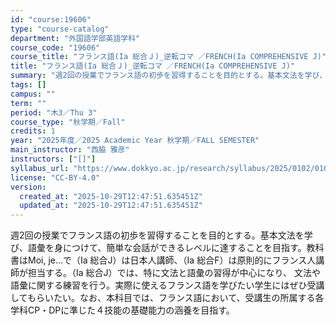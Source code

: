 ```yaml
---
id: "course:19606"
type: "course-catalog"
department: "外国語学部英語学科"
course_code: "19606"
course_title: "フランス語(Ia 総合Ｊ)_逆転コマ ／FRENCH(Ia COMPREHENSIVE J)"
title: "フランス語(Ia 総合Ｊ)_逆転コマ ／FRENCH(Ia COMPREHENSIVE J)"
summary: "週2回の授業でフランス語の初歩を習得することを目的とする。基本文法を学び、語彙を身につけて、簡単な会話ができるレベルに達することを目指す。教科書はMoi, je...で（Ⅰa 総合J）は日本人講師、（Ⅰa 総合F）は原則的にフランス人講師が…"
tags: []
campus: ""
term: ""
period: "木3／Thu 3"
course_type: "秋学期／Fall"
credits: 1
year: "2025年度／2025 Academic Year 秋学期／FALL SEMESTER"
main_instructor: "西脇 雅彦"
instructors: ["[]"]
syllabus_url: "https://www.dokkyo.ac.jp/research/syllabus/2025/0102/0102_19606_ja_JP.html"
license: "CC-BY-4.0"
version:
  created_at: "2025-10-29T12:47:51.635451Z"
  updated_at: "2025-10-29T12:47:51.635451Z"
---
```

週2回の授業でフランス語の初歩を習得することを目的とする。基本文法を学び、語彙を身につけて、簡単な会話ができるレベルに達することを目指す。教科書はMoi, je...で（Ⅰa 総合J）は日本人講師、（Ⅰa 総合F）は原則的にフランス人講師が担当する。（Ⅰa 総合J）では、特に文法と語彙の習得が中心になり、 文法や語彙に関する練習を行う。実際に使えるフランス語を学びたい学生にはぜひ受講してもらいたい。なお、本科目では、フランス語において、受講生の所属する各学科CP・DPに準じた４技能の基礎能力の涵養を目指す。
